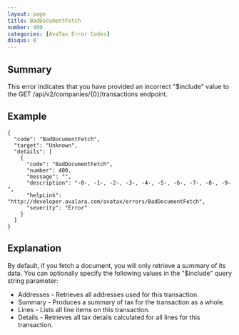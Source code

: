 ```yaml
---
layout: page
title: BadDocumentFetch
number: 400
categories: [AvaTax Error Codes]
disqus: 0
---
```


## Summary

This error indicates that you have provided an incorrect "$include" value to the GET /api/v2/companies/{0}/transactions endpoint.

## Example

    {
      "code": "BadDocumentFetch",
      "target": "Unknown",
      "details": [
        {
          "code": "BadDocumentFetch",
          "number": 400,
          "message": "",
          "description": "-0-, -1-, -2-, -3-, -4-, -5-, -6-, -7-, -8-, -9-",
          "helpLink": "http://developer.avalara.com/avatax/errors/BadDocumentFetch",
          "severity": "Error"
        }
      ]
    }

## Explanation

By default, if you fetch a document, you will only retrieve a summary of its data.  You can optionally specify the following values in the "$include" query string parameter:

* Addresses - Retrieves all addresses used for this transaction.
* Summary - Produces a summary of tax for the transaction as a whole.
* Lines - Lists all line items on this transaction.
* Details - Retrieves all tax details calculated for all lines for this transaction.

